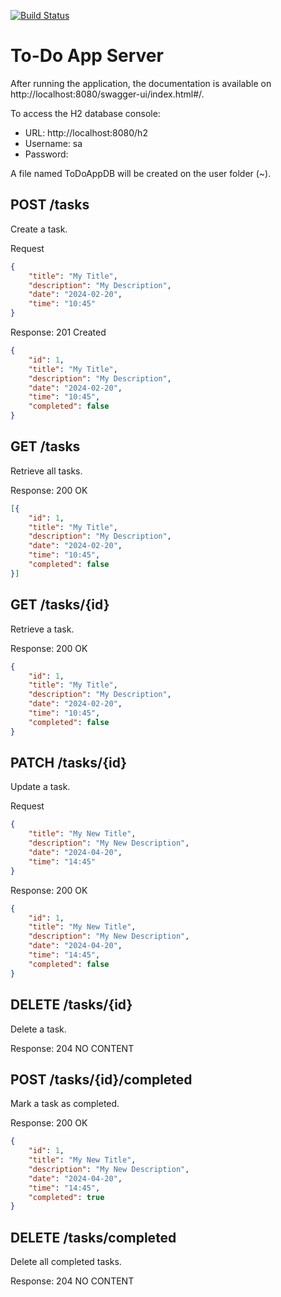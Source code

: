 [![Build Status](https://ci-cd.springdoc.org:8443/buildStatus/icon?job=springdoc-demos%2F2.x)](https://ci-cd.springdoc.org:8443/job/springdoc-demos/job/2.x/)

# To-Do App Server
After running the application, the documentation is available on http://localhost:8080/swagger-ui/index.html#/.

To access the H2 database console: 
- URL: http://localhost:8080/h2
- Username: sa
- Password:

A file named ToDoAppDB will be created on the user folder (~).

## **POST /tasks**

Create a task.

Request
```json
{
    "title": "My Title",
    "description": "My Description",
    "date": "2024-02-20",
    "time": "10:45"
}
```
Response: 201 Created
```json
{
    "id": 1,
    "title": "My Title",
    "description": "My Description",
    "date": "2024-02-20",
    "time": "10:45",
    "completed": false
}
```

## **GET /tasks**

Retrieve all tasks.

Response: 200 OK
```json
[{
    "id": 1,
    "title": "My Title",
    "description": "My Description",
    "date": "2024-02-20",
    "time": "10:45",
    "completed": false
}]
```

## **GET /tasks/{id}**

Retrieve a task.

Response: 200 OK
```json
{
    "id": 1,
    "title": "My Title",
    "description": "My Description",
    "date": "2024-02-20",
    "time": "10:45",
    "completed": false
}
```

## **PATCH /tasks/{id}**

Update a task.

Request
```json
{
    "title": "My New Title",
    "description": "My New Description",
    "date": "2024-04-20",
    "time": "14:45"
}
```
Response: 200 OK
```json
{
    "id": 1,
    "title": "My New Title",
    "description": "My New Description",
    "date": "2024-04-20",
    "time": "14:45",
    "completed": false
}
```

## **DELETE /tasks/{id}**

Delete a task.

Response: 204 NO CONTENT

## **POST /tasks/{id}/completed**

Mark a task as completed.

Response: 200 OK
```json
{
    "id": 1,
    "title": "My New Title",
    "description": "My New Description",
    "date": "2024-04-20",
    "time": "14:45",
    "completed": true
}
```

## **DELETE /tasks/completed**

Delete all completed tasks.

Response: 204 NO CONTENT
